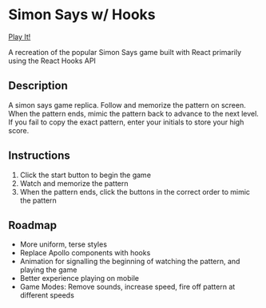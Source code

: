 # Simon Says w/ Hooks

[Play It!](http://vast-falls-04014.herokuapp.com/)

A recreation of the popular Simon Says game built with React primarily using the React Hooks API

## Description

A simon says game replica. Follow and memorize the pattern on screen. When the 
pattern ends, mimic the pattern back to advance to the next level. If you fail to copy the exact pattern, enter your initials to store your high score.

## Instructions

1. Click the start button to begin the game
2. Watch and memorize the pattern
3. When the pattern ends, click the buttons in the correct order to mimic the pattern

## Roadmap

- More uniform, terse styles
- Replace Apollo components with hooks
- Animation for signalling the beginning of watching the pattern, and playing the game
- Better experience playing on mobile
- Game Modes: Remove sounds, increase speed, fire off pattern at different speeds



